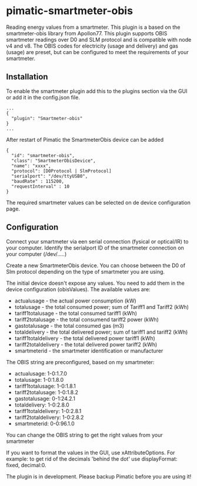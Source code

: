 pimatic-smartmeter-obis
===================

Reading energy values from a smartmeter. This plugin is a based on the smartmeter-obis library from Apollon77. 
This plugin supports OBIS smartmeter readings over D0 and SLM protocol and is compatible with node v4 and v8.
The OBIS codes for electricity (usage and delivery) and gas (usage) are preset, but can be configured to meet the requirements of your smartmeter.

Installation
------------
To enable the smartmeter plugin add this to the plugins section via the GUI or add it in the config.json file.

```
...
{
  "plugin": "Smartmeter-obis"
}
...
```

After restart of Pimatic the SmartmeterObis device can be added

```
{
  "id": "smartmeter-obis",
  "class": "SmartmeterObisDevice",
  "name": "xxxx",
  "protocol": [D0Protocol | SlmProtocol]
  "serialport": "/dev/ttyUSB0",
  "baudRate" : 115200,
  "requestInterval" : 10
}
```

The required smartmeter values can be selected on de device configuration page.

Configuration
-------------

Connect your smartmeter via een serial connection (fysical or optical/IR) to your computer. 
Identify the serialport ID of the smartmeter connection on your computer (/dev/.....)

Create a new SmartmeterObis device.
You can choose between the D0 of Slm protocol depending on the type of smartmeter you are using. 

The initial device doesn't expose any values. You need to add them in the device configuration (obisValues).
The available values are:
- actualusage - the actual power consumption (kW)
- totalusage - the total consumed power; sum of Tariff1 and Tariff2 (kWh)
- tariff1totalusage - the total consumed tariff1 (kWh)
- tariff2totalusage - the total consumend tariff2 power (kWh)
- gastotalusage - the total consumed gas (m3)
- totaldelivery - the total delivered power; sum of tariff1 and tariff2 (kWh)
- tariff1totaldelivery - the total delivered power tariff1 (kWh) 
- tariff2totaldelivery - the total delivered power tariff2 (kWh)
- smartmeterid - the smartmeter identification or manufacturer

The OBIS string are preconfigured, based on my smartmeter:
- actualusage: 1-0:1.7.0
- totalusage: 1-0:1.8.0
- tariff1totalusage: 1-0:1.8.1
- tariff2totalusage: 1-0:1.8.2
- gastotalusage: 0-1:24.2.1
- totaldelivery: 1-0:2.8.0
- tariff1totaldelivery: 1-0:2.8.1 
- tariff2totaldelivery: 1-0:2.8.2
- smartmeterid: 0-0:96.1.0

You can change the OBIS string to get the right values from your smartmeter

If you want to format the values in the GUI, use xAttributeOptions. 
For example: to get rid of the decimals 'behind the dot' use displayFormat: fixed, decimal:0. 

The plugin is in development. Please backup Pimatic before you are using it!